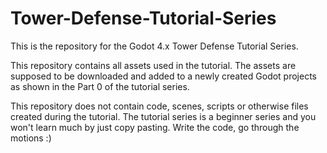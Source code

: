 # Tower-Defense-Tutorial-Series

This is the repository for the Godot 4.x Tower Defense Tutorial Series. 

This repository contains all assets used in the tutorial. The assets are supposed to be downloaded and added to a newly created Godot projects as shown in the Part 0 of the tutorial series. 

This repository does not contain code, scenes, scripts or otherwise files created during the tutorial. The tutorial series is a beginner series and you won't learn much by just copy pasting. Write the code, go through the motions :)